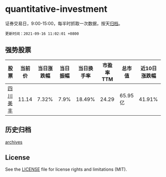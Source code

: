 # quantitative-investment

证券交易日，9:00-15:00，每半时抓取一次数据，按天[归档](archives)。

`更新时间：2021-09-16 11:02:01 +0800`

## 强势股票

|股票|当前价|当日涨跌幅|当日振幅|当日换手率|市盈率TTM|总市值|近10日涨跌幅|
|----|----|----|----|----|----|----|----|
|[四川美丰](https://xueqiu.com/S/SZ000731)|11.14|7.32%|7.9%|18.49%|24.29|65.95亿|41.91%|

## 历史归档

[archives](archives)

## License

See the [LICENSE](LICENSE) file for license rights and limitations (MIT).